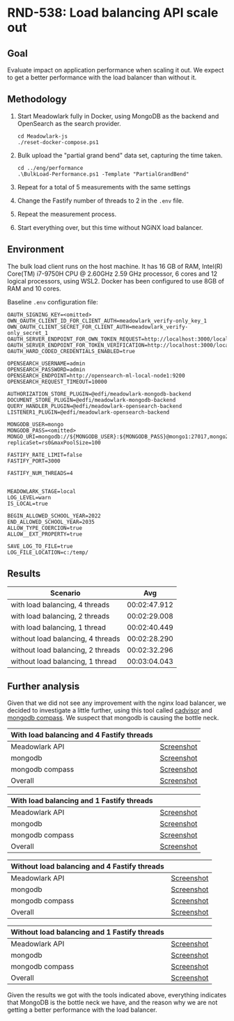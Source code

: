 # RND-538: Load balancing API scale out

## Goal

Evaluate impact on application performance when scaling it out. We expect to get
a better performance with the load balancer than without it.

## Methodology

1. Start Meadowlark fully in Docker, using MongoDB as the backend and OpenSearch
   as the search provider.

   ```pwsh
   cd Meadowlark-js
   ./reset-docker-compose.ps1
   ```

2. Bulk upload the "partial grand bend" data set, capturing the time taken.

   ```pwsh
   cd ../eng/performance
   .\BulkLoad-Performance.ps1 -Template "PartialGrandBend"
   ```

3. Repeat for a total of 5 measurements with the same settings
4. Change the Fastify number of threads to 2 in the `.env` file.
5. Repeat the measurement process.
6. Start everything over, but this time without NGiNX load balancer.

## Environment

The bulk load client runs on the host machine. It has 16 GB of RAM, Intel(R)
Core(TM) i7-9750H CPU @ 2.60GHz   2.59 GHz processor, 6 cores and 12 logical
processors, using WSL2. Docker has been configured to use 8GB of RAM and 10
cores.

Baseline `.env` configuration file:

```none
OAUTH_SIGNING_KEY=<omitted>
OWN_OAUTH_CLIENT_ID_FOR_CLIENT_AUTH=meadowlark_verify-only_key_1
OWN_OAUTH_CLIENT_SECRET_FOR_CLIENT_AUTH=meadowlark_verify-only_secret_1
OAUTH_SERVER_ENDPOINT_FOR_OWN_TOKEN_REQUEST=http://localhost:3000/local/oauth/token
OAUTH_SERVER_ENDPOINT_FOR_TOKEN_VERIFICATION=http://localhost:3000/local/oauth/verify
OAUTH_HARD_CODED_CREDENTIALS_ENABLED=true

OPENSEARCH_USERNAME=admin
OPENSEARCH_PASSWORD=admin
OPENSEARCH_ENDPOINT=http://opensearch-ml-local-node1:9200
OPENSEARCH_REQUEST_TIMEOUT=10000

AUTHORIZATION_STORE_PLUGIN=@edfi/meadowlark-mongodb-backend
DOCUMENT_STORE_PLUGIN=@edfi/meadowlark-mongodb-backend
QUERY_HANDLER_PLUGIN=@edfi/meadowlark-opensearch-backend
LISTENER1_PLUGIN=@edfi/meadowlark-opensearch-backend

MONGODB_USER=mongo
MONGODB_PASS=<omitted>
MONGO_URI=mongodb://${MONGODB_USER}:${MONGODB_PASS}@mongo1:27017,mongo2:27018,mongo3:27019/?replicaSet=rs0&maxPoolSize=100

FASTIFY_RATE_LIMIT=false
FASTIFY_PORT=3000

FASTIFY_NUM_THREADS=4


MEADOWLARK_STAGE=local
LOG_LEVEL=warn
IS_LOCAL=true

BEGIN_ALLOWED_SCHOOL_YEAR=2022
END_ALLOWED_SCHOOL_YEAR=2035
ALLOW_TYPE_COERCION=true
ALLOW__EXT_PROPERTY=true

SAVE_LOG_TO_FILE=true
LOG_FILE_LOCATION=c:/temp/
```

## Results

| Scenario                          | Avg          |
| --------------------------------- | ------------ |
| with load balancing, 4 threads    | 00:02:47.912 |
| with load balancing, 2 threads    | 00:02:29.008 |
| with load balancing, 1 thread     | 00:02:40.449 |
| without load balancing, 4 threads | 00:02:28.290 |
| without load balancing, 2 threads | 00:02:32.296 |
| without load balancing, 1 thread  | 00:03:04.043 |

## Further analysis

Given that we did not see any improvement with the nginx load balancer, we
decided to investigate a little further, using this tool called
[cadvisor](https://github.com/google/cadvisor) and [mongodb
compass](https://www.mongodb.com/products/compass). We suspect that mongodb is
causing the bottle neck.

| With load balancing and 4 Fastify threads    |              |
| -------------------------------------------- | ------------ |
| Meadowlark API                               | [Screenshot](./load-balancing-API-scale-out-screenshots/WithLB_4FastifyThreads/MeadowlarkAPI.jpg) |
| mongodb                                      | [Screenshot](./load-balancing-API-scale-out-screenshots/WithLB_4FastifyThreads/Mongo.jpg) |
| mongodb compass                              | [Screenshot](./load-balancing-API-scale-out-screenshots/WithLB_4FastifyThreads/mongo1_compass.jpg) |
| Overall                                      | [Screenshot](./load-balancing-API-scale-out-screenshots/WithLB_4FastifyThreads/Overall.jpg) |

| With load balancing and 1 Fastify threads    |              |
| -------------------------------------------- | ------------ |
| Meadowlark API                               | [Screenshot](./load-balancing-API-scale-out-screenshots/WithLB_1FastifyThreads/MeadowlarkAPI.jpg) |
| mongodb                                      | [Screenshot](./load-balancing-API-scale-out-screenshots/WithLB_1FastifyThreads/Mongo.jpg) |
| mongodb compass                              | [Screenshot](./load-balancing-API-scale-out-screenshots/WithLB_1FastifyThreads/mongo1_compass.jpg) |
| Overall                                      | [Screenshot](./load-balancing-API-scale-out-screenshots/WithLB_1FastifyThreads/Overall.jpg) |

| Without load balancing and 4 Fastify threads |              |
| -------------------------------------------- | ------------ |
| Meadowlark API                               | [Screenshot](./load-balancing-API-scale-out-screenshots/WithoutLB_4FastifyThreads/MeadowlarkAPI.jpg) |
| mongodb                                      | [Screenshot](./load-balancing-API-scale-out-screenshots/WithoutLB_4FastifyThreads/mongo.jpg) |
| mongodb compass                              | [Screenshot](./load-balancing-API-scale-out-screenshots/WithoutLB_4FastifyThreads/mongo1_compas.jpg) |
| Overall                                      | [Screenshot](./load-balancing-API-scale-out-screenshots/WithoutLB_4FastifyThreads/Overall.jpg) |

| Without load balancing and 1 Fastify threads |            |
| -------------------------------------------- | ------------ |
| Meadowlark API                               | [Screenshot](./load-balancing-API-scale-out-screenshots/WithoutLB_4FastifyThreads/MeadowlarkAPI.jpg) |
| mongodb                                      | [Screenshot](./load-balancing-API-scale-out-screenshots/WithoutLB_4FastifyThreads/mongo.jpg) |
| mongodb compass                              | [Screenshot](./load-balancing-API-scale-out-screenshots/WithoutLB_4FastifyThreads/mongo1_compas.jpg) |
| Overall                                      | [Screenshot](./load-balancing-API-scale-out-screenshots/WithoutLB_4FastifyThreads/Overall.jpg) |

Given the results we got with the tools indicated above, everything indicates
that MongoDB is the bottle neck we have, and the reason why we are not getting a
better performance with the load balancer.
